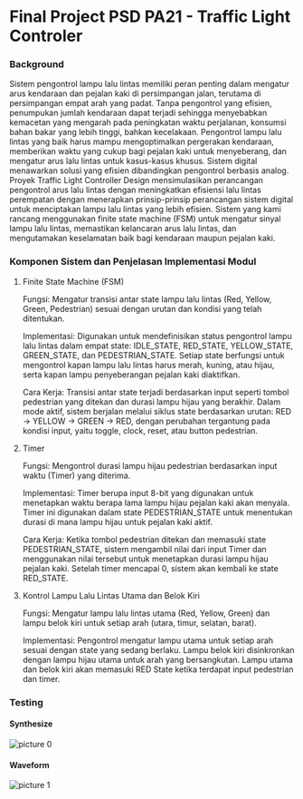 # Final Project PSD PA21 - Traffic Light Controler

### Background

Sistem pengontrol lampu lalu lintas memiliki peran penting dalam mengatur arus kendaraan dan pejalan kaki di persimpangan jalan, terutama di persimpangan empat arah yang padat. Tanpa pengontrol yang efisien, penumpukan jumlah kendaraan dapat terjadi sehingga menyebabkan kemacetan yang mengarah pada peningkatan waktu perjalanan, konsumsi bahan bakar yang lebih tinggi, bahkan kecelakaan. Pengontrol lampu lalu lintas yang baik harus mampu mengoptimalkan pergerakan kendaraan, memberikan waktu yang cukup bagi pejalan kaki untuk menyeberang, dan mengatur arus lalu lintas untuk kasus-kasus khusus. Sistem digital menawarkan solusi yang efisien dibandingkan pengontrol berbasis analog. Proyek Traffic Light Controller Design mensimulasikan perancangan pengontrol arus lalu lintas dengan meningkatkan efisiensi lalu lintas perempatan dengan menerapkan prinsip-prinsip perancangan sistem digital untuk menciptakan lampu lalu lintas yang lebih efisien. Sistem yang kami rancang menggunakan finite state machine (FSM) untuk mengatur sinyal lampu lalu lintas, memastikan kelancaran arus lalu lintas, dan mengutamakan keselamatan baik bagi kendaraan maupun pejalan kaki.

### Komponen Sistem dan Penjelasan Implementasi Modul

1. Finite State Machine (FSM)

   Fungsi: Mengatur transisi antar state lampu lalu lintas (Red, Yellow, Green, Pedestrian) sesuai dengan urutan dan kondisi yang telah ditentukan.

   Implementasi: Digunakan untuk mendefinisikan status pengontrol lampu lalu lintas dalam empat state: IDLE_STATE, RED_STATE, YELLOW_STATE, GREEN_STATE, dan PEDESTRIAN_STATE. Setiap state berfungsi untuk mengontrol kapan lampu lalu lintas harus merah, kuning, atau hijau, serta kapan lampu penyeberangan pejalan kaki diaktifkan.

   Cara Kerja: Transisi antar state terjadi berdasarkan input seperti tombol pedestrian yang ditekan dan durasi lampu hijau yang berakhir. Dalam mode aktif, sistem berjalan melalui siklus state berdasarkan urutan: RED → YELLOW → GREEN → RED, dengan perubahan tergantung pada kondisi input, yaitu toggle, clock, reset, atau button pedestrian.

2. Timer

   Fungsi: Mengontrol durasi lampu hijau pedestrian berdasarkan input waktu (Timer) yang diterima.

   Implementasi: Timer berupa input 8-bit yang digunakan untuk menetapkan waktu berapa lama lampu hijau pejalan kaki akan menyala. Timer ini digunakan dalam state PEDESTRIAN_STATE untuk menentukan durasi di mana lampu hijau untuk pejalan kaki aktif.

   Cara Kerja: Ketika tombol pedestrian ditekan dan memasuki state PEDESTRIAN_STATE, sistem mengambil nilai dari input Timer dan menggunakan nilai tersebut untuk menetapkan durasi lampu hijau pejalan kaki. Setelah timer mencapai 0, sistem akan kembali ke state RED_STATE.

3. Kontrol Lampu Lalu Lintas Utama dan Belok Kiri

   Fungsi: Mengatur lampu lalu lintas utama (Red, Yellow, Green) dan lampu belok kiri untuk setiap arah (utara, timur, selatan, barat).

   Implementasi: Pengontrol mengatur lampu utama untuk setiap arah sesuai dengan state yang sedang berlaku. Lampu belok kiri disinkronkan dengan lampu hijau utama untuk arah yang bersangkutan. Lampu utama dan belok kiri akan memasuki RED State ketika terdapat input pedestrian dan timer.

### Testing

#### Synthesize

![picture 0](https://i.imgur.com/GkJ7qTw.png)

#### Waveform

![picture 1](https://i.imgur.com/paEJYrQ.png)
